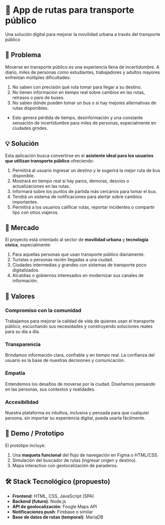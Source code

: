 # 🚌 App de rutas para transporte público
Una solución digital para mejorar la movilidad urbana a través del transporte público

## 🚨 Problema
Moverse en transporte público es una experiencia llena de incertidumbre. A diario, miles de personas como estudiantes, trabajadores y adultos mayores enfrentan múltiples dificultades:
1. No saben con precisión qué ruta tomar para llegar a su destino.
2. No tienen informacíon en tiempo real sobre cambios en las rutas, retrasos o paro de buses.
3. No saben dónde pueden tomar un bus o si hay mejores alternativas de rutas disponibles.
- Esto genera pérdida de tiempo, desinformación y una constante sensación de incertidumbre para miles de personas, especialmente en ciudades grndes.

## 💡 Solución
Esta aplicación busca convertirse en el **asistente ideal para los usuarios que utilizan transporte público** ofreciendo:
1. Permitirá al usuario ingresar un destino y le sugerirá la mejor ruta de bus disponible.
2. Mostrará en tiempo real si hay paros, demoras, desvíos o actualizaciones en las rutas.
3. Informará sobre los puntos de partida más cercanos para tomar el bus.
4. Tendrá un sistema de notificaciones para alertar sobre cambios importantes.
5. Permitirá a los usuarios calificar rutas, reportar incidentes o compartir tips con otros viajeros.

## 🎯 Mercado
El proyecto está orientado al sector de **movilidad urbana** y **tecnología cívica**, especialmente:

1. Para aquellas personas que usan transporte público diariamente.
2. Turistas o personas recién llegadas a una ciudad.
3. Ciudades intermedias y grandes con sistemas de transporte poco digitalizados.
4. Alcaldías o gobiernos interesados en modernizar sus canales de información.

##  💛 Valores
### Compromiso con la comunidad
Trabajamos para mejorar la calidad de vida de quienes usan el transporte público, escuchando sus necesidades y construyendo soluciones reales para su día a día.

### Transparencia
Brindamos información clara, confiable y en tiempo real. La confianza del usuario es la base de nuestras decisiones y comunicación.

### Empatía
Entendemos los desafíos de moverse por la ciudad. Diseñamos pensando en las personas, sus contextos y realidades.

### Accesibilidad
Nuestra plataforma es intuitiva, inclusiva y pensada para que cualquier persona, sin importar su experiencia digital, pueda usarla fácilmente.

## 🧪 Demo / Prototipo
El prototipo incluye:

1. Una **maqueta funcional** del flujo de navegación en Figma o HTML/CSS.
2. Simulación del buscador de rutas (ingresar origen y destino).
3. Mapa interactivo con geolocalización de paraderos.

## 🛠️ Stack Tecnológico (propuesto)

- **Frontend**: HTML, CSS, JavaScript (SPA)
- **Backend (futuro)**: Node.js                                                                                                                            
- **API de geolocalización**: Foogle Maps API
- **Notificaciones push**: Firebase o similar
- **Base de datos de rutas (temporal)**: MariaDB

